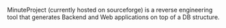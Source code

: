 MinuteProject (currently hosted on sourceforge) is a reverse engineering tool that generates Backend and Web applications on top of a DB structure.